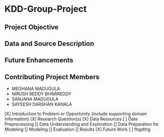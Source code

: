 # KDD-Group-Project






## Project Objective




## Data and Source Description


## Future Enhancements


## Contributing Project Members

- MEGHANA MADUGULA
- NIRUSH REDDY BHIMIREDDY
- SANJANA MADUGULA
- SAYEESH DARSHAN KANALA



 [X] Introduction to Problem or Opportunity (include supporting domain information)
 [X] Research Question(s)
 [X] Data Resources
 [ ] Date Preprocessing
 [] Data Understanding and Exploration
 [] Data Preparation for Modeling
 [] Modeling
 [] Evaluation
 [] Results
 [X] Future Work
 [ ] fhgdthg





